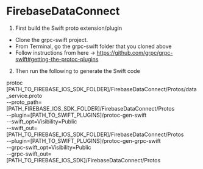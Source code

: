 #  FirebaseDataConnect


1. First build the Swift proto extension/plugin 

- Clone the grpc-swift project.
- From Terminal, go the grpc-swift folder that you cloned above
- Follow instructions from here -> 
https://github.com/grpc/grpc-swift#getting-the-protoc-plugins

2. Then run the following to generate the Swift code

protoc [PATH_TO_FIREBASE_IOS_SDK_FOLDER]/FirebaseDataConnect/Protos/data_service.proto \
    --proto_path=[PATH_FIREBASE_IOS_SDK_FOLDER]/FirebaseDataConnect/Protos \
    --plugin=[PATH_TO_SWIFT_PLUGINS]/protoc-gen-swift \
    --swift_opt=Visibility=Public \
    --swift_out=[PATH_TO_FIREBASE_IOS_SDK_FOLDER]/FirebaseDataConnect/Protos \
    --plugin=[PATH_TO_SWIFT_PLUGINS]/protoc-gen-grpc-swift \
    --grpc-swift_opt=Visibility=Public \
    --grpc-swift_out=[PATH_TO_FIREBASE_IOS_SDK]/FirebaseDataConnect/Protos



